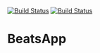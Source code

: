 [![Build Status](https://travis-ci.org/Sebuliba-Adrian/BeatsApp.svg?branch=master)](https://travis-ci.org/Sebuliba-Adrian/BeatsApp)
[![Build Status](https://travis-ci.org/Sebuliba-Adrian/BeatsApp.svg?branch=master)](https://travis-ci.org/Sebuliba-Adrian/BeatsApp)
# BeatsApp
